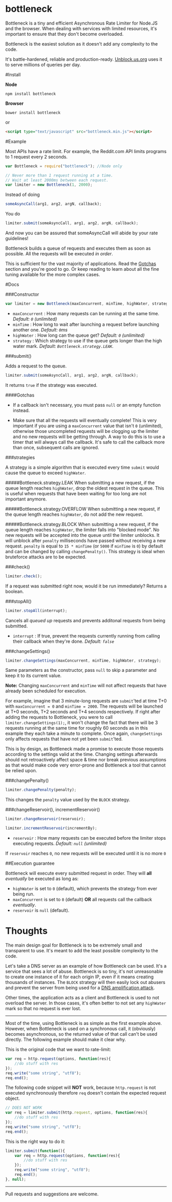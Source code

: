 bottleneck
==========

Bottleneck is a tiny and efficient Asynchronous Rate Limiter for Node.JS and the browser. When dealing with services with limited resources, it's important to ensure that they don't become overloaded.

Bottleneck is the easiest solution as it doesn't add any complexity to the code.

It's battle-hardened, reliable and production-ready. [Unblock.us.org](http://unblock.us.org) uses it to serve millions of queries per day.


#Install

__Node__
```
npm install bottleneck
```
__Browser__
```
bower install bottleneck
```
or
```html
<script type="text/javascript" src="bottleneck.min.js"></script>
```

#Example

Most APIs have a rate limit. For example, the Reddit.com API limits programs to 1 request every 2 seconds.

```javascript
var Bottleneck = require("bottleneck"); //Node only

// Never more than 1 request running at a time.
// Wait at least 2000ms between each request.
var limiter = new Bottleneck(1, 2000);
```

Instead of doing
```javascript
someAsyncCall(arg1, arg2, argN, callback);
```
You do
```javascript
limiter.submit(someAsyncCall, arg1, arg2, argN, callback);
```
And now you can be assured that someAsyncCall will abide by your rate guidelines!

Bottleneck builds a queue of requests and executes them as soon as possible. All the requests will be executed *in order*.

This is sufficient for the vast majority of applications. Read the [Gotchas](https://github.com/SGrondin/bottleneck#gotchas) section and you're good to go. Or keep reading to learn about all the fine tuning available for the more complex cases.


#Docs

###Constructor
```javascript
var limiter = new Bottleneck(maxConcurrent, minTime, highWater, strategy);
```

* `maxConcurrent` : How many requests can be running at the same time. *Default: `0` (unlimited)*
* `minTime` : How long to wait after launching a request before launching another one. *Default: `0`ms*
* `highWater` : How long can the queue get? *Default: `0` (unlimited)*
* `strategy` : Which strategy to use if the queue gets longer than the high water mark. *Default: `Bottleneck.strategy.LEAK`.*


###submit()

Adds a request to the queue.

```javascript
limiter.submit(someAsyncCall, arg1, arg2, argN, callback);
```

It returns `true` if the strategy was executed.

####Gotchas

* If a callback isn't necessary, you must pass `null` or an empty function instead.

* Make sure that all the requests will eventually complete! This is very important if you are using a `maxConcurrent` value that isn't `0` (unlimited), otherwise those uncompleted requests will be clogging up the limiter and no new requests will be getting through. A way to do this is to use a timer that will always call the callback. It's safe to call the callback more than once, subsequent calls are ignored.


###strategies

A strategy is a simple algorithm that is executed every time `submit` would cause the queue to exceed `highWater`.

#####Bottleneck.strategy.LEAK
When submitting a new request, if the queue length reaches `highWater`, drop the oldest request in the queue. This is useful when requests that have been waiting for too long are not important anymore.

#####Bottleneck.strategy.OVERFLOW
When submitting a new request, if the queue length reaches `highWater`, do not add the new request.

#####Bottleneck.strategy.BLOCK
When submitting a new request, if the queue length reaches `highWater`, the limiter falls into "blocked mode". No new requests will be accepted into the queue until the limiter unblocks. It will unblock after `penalty` milliseconds have passed without receiving a new request. `penalty` is equal to `15 * minTime` (or `5000` if `minTime` is `0`) by default and can be changed by calling `changePenalty()`. This strategy is ideal when bruteforce attacks are to be expected.


###check()
```javascript
limiter.check();
```
If a request was submitted right now, would it be run immediately? Returns a boolean.


###stopAll()
```javascript
limiter.stopAll(interrupt);
```
Cancels all *queued up* requests and prevents additonal requests from being submitted.

* `interrupt` : If true, prevent the requests currently running from calling their callback when they're done. *Default: `false`*


###changeSettings()
```javascript
limiter.changeSettings(maxConcurrent, minTime, highWater, strategy);
```
Same parameters as the constructor, pass ```null``` to skip a parameter and keep it to its current value.

**Note:** Changing `maxConcurrent` and `minTime` will not affect requests that have already been scheduled for execution.

For example, imagine that 3 minute-long requests are `submit`'ted at time T+0 with `maxConcurrent = 0` and `minTime = 2000`. The requests will be launched at T+0 seconds, T+2 seconds and T+4 seconds respectively. If right after adding the requests to Bottleneck, you were to call `limiter.changeSettings(1);`, it won't change the fact that there will be 3 requests running at the same time for roughly 60 seconds as in this example they each take a minute to complete. Once again, `changeSettings` only affects requests that have not yet been `submit`'ted.

This is by design, as Bottleneck made a promise to execute those requests according to the settings valid at the time. Changing settings afterwards should not retroactively affect space & time nor break previous assumptions as that would make code very error-prone and Bottleneck a tool that cannot be relied upon.


###changePenalty()
```javascript
limiter.changePenalty(penalty);
```
This changes the `penalty` value used by the `BLOCK` strategy.


###changeReservoir(), incrementReservoir()
```javascript
limiter.changeReservoir(reservoir);

limiter.incrementReservoir(incrementBy);
```
* `reservoir` : How many requests can be executed before the limiter stops executing requests. *Default: `null` (unlimited)*

If `reservoir` reaches `0`, no new requests will be executed until it is no more `0`


##Execution guarantee

Bottleneck will execute every submitted request in order. They will **all** *eventually* be executed as long as:

* `highWater` is set to `0` (default), which prevents the strategy from ever being run.
* `maxConcurrent` is set to `0` (default) **OR** all requests call the callback *eventually*.
* `reservoir` is `null` (default).


# Thoughts

The main design goal for Bottleneck is to be extremely small and transparent to use. It's meant to add the least possible complexity to the code.

Let's take a DNS server as an example of how Bottleneck can be used. It's a service that sees a lot of abuse. Bottleneck is so tiny, it's not unreasonable to create one instance of it for each origin IP, even if it means creating thousands of instances. The `BLOCK` strategy will then easily lock out abusers and prevent the server from being used for a [DNS amplification attack](http://blog.cloudflare.com/65gbps-ddos-no-problem).

Other times, the application acts as a client and Bottleneck is used to not overload the server. In those cases, it's often better to not set any `highWater` mark so that no request is ever lost.

-----

Most of the time, using Bottleneck is as simple as the first example above. However, when Bottleneck is used on a synchronous call, it (obviously) becomes asynchronous, so the returned value of that call can't be used directly. The following example should make it clear why.

This is the original code that we want to rate-limit:
```javascript
var req = http.request(options, function(res){
	//do stuff with res
});
req.write("some string", "utf8");
req.end();
```

The following code snippet will **NOT** work, because `http.request` is not executed synchronously therefore `req` doesn't contain the expected request object.
```javascript
// DOES NOT WORK
var req = limiter.submit(http.request, options, function(res){
	//do stuff with res
});
req.write("some string", "utf8");
req.end();
```

This is the right way to do it:
```javascript
limiter.submit(function(){
	var req = http.request(options, function(res){
		//do stuff with res
	});
	req.write("some string", "utf8");
	req.end();
}, null);
```

-----

Pull requests and suggestions are welcome.
